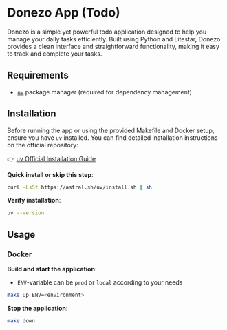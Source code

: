 # Donezo App (Todo)

Donezo is a simple yet powerful todo application designed to help you manage your daily tasks efficiently. Built using Python and Litestar, Donezo provides a clean interface and straightforward functionality, making it easy to track and complete your tasks.

## Requirements
- [`uv`](https://github.com/astral-sh/uv) package manager (required for dependency management)

## Installation

Before running the app or using the provided Makefile and Docker setup, ensure you have `uv` installed. You can find detailed installation instructions on the official repository:

👉 [uv Official Installation Guide](https://github.com/astral-sh/uv/tree/main?tab=readme-ov-file#installation)

**Quick install or skip this step**:

```bash
curl -LsSf https://astral.sh/uv/install.sh | sh
```

**Verify installation**:
```bash
uv --version
```

## Usage
### Docker
**Build and start the application**:

* `ENV`-variable can be `prod` or `local` according to your needs
```bash
make up ENV=<environment>
```
**Stop the application**:
```bash
make down
```
